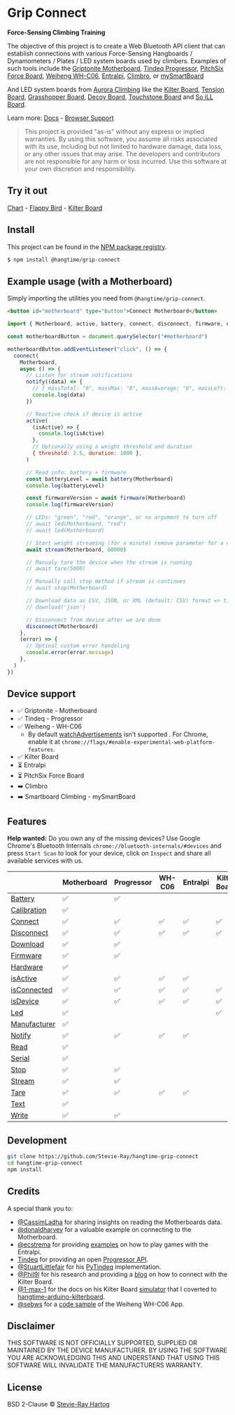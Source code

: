 # Grip Connect

**Force-Sensing Climbing Training**

The objective of this project is to create a Web Bluetooth API client that can establish connections with various
Force-Sensing Hangboards / Dynamometers / Plates / LED system boards used by climbers. Examples of such tools include
the [Griptonite Motherboard](https://griptonite.io/shop/motherboard/), [Tindeq Progressor](https://tindeq.com/product/progressor/),
[PitchSix Force Board](https://pitchsix.com/products/force-board-portable),
[Weiheng WH-C06](https://weihengmanufacturer.com/products/wh-c06-bluetooth-300kg-hanging-scale/),
[Entralpi](https://entralpi.com/), [Climbro](https://climbro.com/), or
[mySmartBoard](https://www.smartboard-climbing.com/)

And LED system boards from [Aurora Climbing](https://auroraclimbing.com/) like the
[Kilter Board](https://settercloset.com/pages/the-kilter-board),
[Tension Board](https://tensionclimbing.com/product/tension-board-2/),
[Grasshopper Board](https://grasshopperclimbing.com/products/),
[Decoy Board](https://decoy-holds.com/pages/decoy-board), [Touchstone Board](https://touchstoneboardapp.com/) and
[So iLL Board](https://apps.apple.com/us/app/so-ill-board/id1358056082).

Learn more: [Docs](https://stevie-ray.github.io/hangtime-grip-connect/) -
[Browser Support](https://caniuse.com/web-bluetooth)

> This project is provided "as-is" without any express or implied warranties. By using this software, you assume all
> risks associated with its use, including but not limited to hardware damage, data loss, or any other issues that may
> arise. The developers and contributors are not responsible for any harm or loss incurred. Use this software at your
> own discretion and responsibility.

## Try it out

[Chart](https://grip-connect.vercel.app/) - [Flappy Bird](https://grip-connect-flappy-bird.vercel.app/) -
[Kilter Board](https://grip-connect-kilter-board.vercel.app/?route=p1083r15p1117r15p1164r12p1185r12p1233r13p1282r13p1303r13p1372r13p1392r14p1505r15)

## Install

This project can be found in the [NPM package registry](https://www.npmjs.com/package/@hangtime/grip-connect).

```sh [npm]
$ npm install @hangtime/grip-connect
```

## Example usage (with a Motherboard)

Simply importing the utilities you need from `@hangtime/grip-connect`.

```html
<button id="motherboard" type="button">Connect Motherboard</button>
```

```js
import { Motherboard, active, battery, connect, disconnect, firmware, notify, stream } from "@hangtime/grip-connect"

const motherboardButton = document.querySelector("#motherboard")

motherboardButton.addEventListener("click", () => {
  connect(
    Motherboard,
    async () => {
      // Listen for stream notifications
      notify((data) => {
        // { massTotal: "0", massMax: "0", massAverage: "0", massLeft: "0", massCenter: "0", massRight: "0" }
        console.log(data)
      })

      // Reactive check if device is active
      active(
        (isActive) => {
          console.log(isActive)
        },
        // Optionally using a weight threshold and duration
        { threshold: 2.5, duration: 1000 },
      )

      // Read info: battery + firmware
      const batteryLevel = await battery(Motherboard)
      console.log(batteryLevel)

      const firmwareVersion = await firmware(Motherboard)
      console.log(firmwareVersion)

      // LEDs: "green", "red", "orange", or no argument to turn off
      // await led(Motherboard, "red")
      // await led(Motherboard)

      // Start weight streaming (for a minute) remove parameter for a continues stream
      await stream(Motherboard, 60000)

      // Manualy tare the device when the stream is running
      // await tare(5000)

      // Manually call stop method if stream is continues
      // await stop(Motherboard)

      // Download data as CSV, JSON, or XML (default: CSV) format => timestamp, frame, battery, samples, masses
      // download('json')

      // Disconnect from device after we are done
      disconnect(Motherboard)
    },
    (error) => {
      // Optinal custom error handeling
      console.error(error.message)
    },
  )
})
```

## Device support

- ✅ Griptonite - Motherboard
- ✅ Tindeq - Progressor
- ✅ Weiheng - WH-C06
  - By default [watchAdvertisements](https://chromestatus.com/feature/5180688812736512) isn't supported . For Chrome,
    enable it at `chrome://flags/#enable-experimental-web-platform-features`.
- ✅ Kilter Board
- ⏳ Entralpi
- ⏳ PitchSix Force Board
- ➡️ Climbro
- ➡️ Smartboard Climbing - mySmartBoard

## Features

**Help wanted:** Do you own any of the missing devices? Use Google Chrome's Bluetooth Internals
`chrome://bluetooth-internals/#devices` and press `Start Scan` to look for your device, click on `Inspect` and share all
available services with us.

|                                                                                          | Motherboard | Progressor | WH-C06 | Entralpi | Kilter Board | Force Board | Climbro | mySmartBoard |
| ---------------------------------------------------------------------------------------- | ----------- | ---------- | ------ | -------- | ------------ | ----------- | ------- | ------------ |
| [Battery](https://stevie-ray.github.io/hangtime-grip-connect/api/battery.html)           | ✅          | ✅         |        |          |              |             |         |              |
| [Calibration](https://stevie-ray.github.io/hangtime-grip-connect/api/calibration.html)   | ✅          |            |        |          |              |             |         |              |
| [Connect](https://stevie-ray.github.io/hangtime-grip-connect/api/connect.html)           | ✅          | ✅         | ✅     | ✅       | ✅           |             |         |              |
| [Disconnect](https://stevie-ray.github.io/hangtime-grip-connect/api/disconnect.html)     | ✅          | ✅         | ✅     | ✅       | ✅           |             |         |              |
| [Download](https://stevie-ray.github.io/hangtime-grip-connect/api/download.html)         | ✅          | ✅         |        |          |              |             |         |              |
| [Firmware](https://stevie-ray.github.io/hangtime-grip-connect/api/firmware.html)         | ✅          | ✅         |        |          |              |             |         |              |
| [Hardware](https://stevie-ray.github.io/hangtime-grip-connect/api/hardware.html)         | ✅          |            |        |          |              |             |         |              |
| [isActive](https://stevie-ray.github.io/hangtime-grip-connect/api/is-active.html)        | ✅          | ✅         | ✅     | ✅       |              |             |         |              |
| [isConnected](https://stevie-ray.github.io/hangtime-grip-connect/api/is-connected.html)  | ✅          | ✅         | ✅     | ✅       | ✅           |             |         |              |
| [isDevice](https://stevie-ray.github.io/hangtime-grip-connect/api/is-device.html)        | ✅          | ✅         | ✅     | ✅       | ✅           |             |         |              |
| [Led](https://stevie-ray.github.io/hangtime-grip-connect/api/led.html)                   | ✅          |            |        |          | ✅           |             |         |              |
| [Manufacturer](https://stevie-ray.github.io/hangtime-grip-connect/api/manufacturer.html) | ✅          |            |        |          |              |             |         |              |
| [Notify](https://stevie-ray.github.io/hangtime-grip-connect/api/notify.html)             | ✅          | ✅         | ✅     | ✅       |              |             |         |              |
| [Read](https://stevie-ray.github.io/hangtime-grip-connect/api/read.html)                 | ✅          |            |        |          |              |             |         |              |
| [Serial](https://stevie-ray.github.io/hangtime-grip-connect/api/serial.html)             | ✅          |            |        |          |              |             |         |              |
| [Stop](https://stevie-ray.github.io/hangtime-grip-connect/api/stop.html)                 | ✅          | ✅         |        |          |              |             |         |              |
| [Stream](https://stevie-ray.github.io/hangtime-grip-connect/api/stream.html)             | ✅          | ✅         |        |          |              |             |         |              |
| [Tare](https://stevie-ray.github.io/hangtime-grip-connect/api/tare.html)                 | ✅          | ✅         | ✅     | ✅       |              |             |         |              |
| [Text](https://stevie-ray.github.io/hangtime-grip-connect/api/text.html)                 | ✅          |            |        |          |              |             |         |              |
| [Write](https://stevie-ray.github.io/hangtime-grip-connect/api/write.html)               | ✅          | ✅         |        |          |              |             |         |              |

## Development

```bash
git clone https://github.com/Stevie-Ray/hangtime-grip-connect
cd hangtime-grip-connect
npm install
```

## Credits

A special thank you to:

- [@CassimLadha](https://github.com/CassimLadha) for sharing insights on reading the Motherboards data.
- [@donaldharvey](https://github.com/donaldharvey) for a valuable example on connecting to the Motherboard.
- [@ecstrema](https://github.com/ecstrema) for providing [examples](https://github.com/ecstrema/entralpi-games) on how
  to play games with the Entralpi.
- [Tindeq](https://tindeq.com/) for providing an open [Progressor API](https://tindeq.com/progressor_api/).
- [@StuartLittlefair](https://github.com/StuartLittlefair) for his
  [PyTindeq](https://github.com/StuartLittlefair/PyTindeq) implementation.
- [@Phil9l](https://github.com/phil9l) for his research and providing a [blog](https://bazun.me/blog/kiterboard/) on how
  to connect with the Kilter Board.
- [@1-max-1](https://github.com/1-max-1) for the docs on his Kilter Board
  [simulator](https://github.com/1-max-1/fake_kilter_board) that I coverted to
  [hangtime-arduino-kilterboard](https://github.com/Stevie-Ray/hangtime-arduino-kilterboard).
- [@sebws](https://github.com/sebws) for a [code sample](https://github.com/sebws/Crane) of the Weiheng WH-C06 App.

## Disclaimer

THIS SOFTWARE IS NOT OFFICIALLY SUPPORTED, SUPPLIED OR MAINTAINED BY THE DEVICE MANUFACTURER. BY USING THE SOFTWARE YOU
ARE ACKNOWLEDGING THIS AND UNDERSTAND THAT USING THIS SOFTWARE WILL INVALIDATE THE MANUFACTURERS WARRANTY.

## License

BSD 2-Clause © [Stevie-Ray Hartog](https://github.com/Stevie-Ray)
